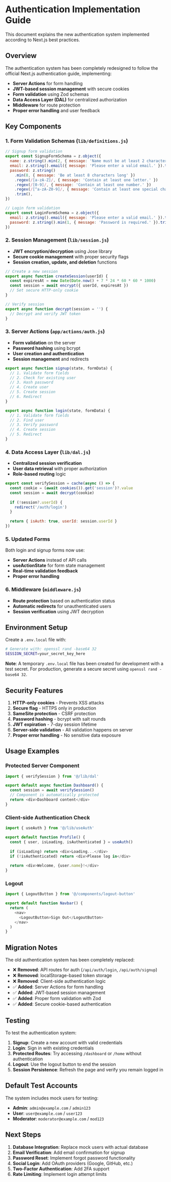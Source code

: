 # Authentication Implementation Guide

This document explains the new authentication system implemented according to Next.js best practices.

## Overview

The authentication system has been completely redesigned to follow the official Next.js authentication guide, implementing:

- **Server Actions** for form handling
- **JWT-based session management** with secure cookies
- **Form validation** using Zod schemas
- **Data Access Layer (DAL)** for centralized authorization
- **Middleware** for route protection
- **Proper error handling** and user feedback

## Key Components

### 1. Form Validation Schemas (`lib/definitions.js`)

```javascript
// Signup form validation
export const SignupFormSchema = z.object({
  name: z.string().min(2, { message: 'Name must be at least 2 characters long.' }).trim(),
  email: z.string().email({ message: 'Please enter a valid email.' }).trim(),
  password: z.string()
    .min(8, { message: 'Be at least 8 characters long' })
    .regex(/[a-zA-Z]/, { message: 'Contain at least one letter.' })
    .regex(/[0-9]/, { message: 'Contain at least one number.' })
    .regex(/[^a-zA-Z0-9]/, { message: 'Contain at least one special character.' })
    .trim(),
})

// Login form validation
export const LoginFormSchema = z.object({
  email: z.string().email({ message: 'Please enter a valid email.' }).trim(),
  password: z.string().min(1, { message: 'Password is required.' }).trim(),
})
```

### 2. Session Management (`lib/session.js`)

- **JWT encryption/decryption** using Jose library
- **Secure cookie management** with proper security flags
- **Session creation, update, and deletion** functions

```javascript
// Create a new session
export async function createSession(userId) {
  const expiresAt = new Date(Date.now() + 7 * 24 * 60 * 60 * 1000)
  const session = await encrypt({ userId, expiresAt })
  // Set secure HTTP-only cookie
}

// Verify session
export async function decrypt(session = '') {
  // Decrypt and verify JWT token
}
```

### 3. Server Actions (`app/actions/auth.js`)

- **Form validation** on the server
- **Password hashing** using bcrypt
- **User creation and authentication**
- **Session management** and redirects

```javascript
export async function signup(state, formData) {
  // 1. Validate form fields
  // 2. Check for existing user
  // 3. Hash password
  // 4. Create user
  // 5. Create session
  // 6. Redirect
}

export async function login(state, formData) {
  // 1. Validate form fields
  // 2. Find user
  // 3. Verify password
  // 4. Create session
  // 5. Redirect
}
```

### 4. Data Access Layer (`lib/dal.js`)

- **Centralized session verification**
- **User data retrieval** with proper authorization
- **Role-based routing** logic

```javascript
export const verifySession = cache(async () => {
  const cookie = (await cookies()).get('session')?.value
  const session = await decrypt(cookie)
  
  if (!session?.userId) {
    redirect('/auth/login')
  }
  
  return { isAuth: true, userId: session.userId }
})
```

### 5. Updated Forms

Both login and signup forms now use:
- **Server Actions** instead of API calls
- **useActionState** for form state management
- **Real-time validation feedback**
- **Proper error handling**

### 6. Middleware (`middleware.js`)

- **Route protection** based on authentication status
- **Automatic redirects** for unauthenticated users
- **Session verification** using JWT decryption

## Environment Setup

Create a `.env.local` file with:

```bash
# Generate with: openssl rand -base64 32
SESSION_SECRET=your_secret_key_here
```

**Note**: A temporary `.env.local` file has been created for development with a test secret. For production, generate a secure secret using `openssl rand -base64 32`.

## Security Features

1. **HTTP-only cookies** - Prevents XSS attacks
2. **Secure flag** - HTTPS only in production
3. **SameSite protection** - CSRF protection
4. **Password hashing** - bcrypt with salt rounds
5. **JWT expiration** - 7-day session lifetime
6. **Server-side validation** - All validation happens on server
7. **Proper error handling** - No sensitive data exposure

## Usage Examples

### Protected Server Component

```javascript
import { verifySession } from '@/lib/dal'

export default async function Dashboard() {
  const session = await verifySession()
  // Component is automatically protected
  return <div>Dashboard content</div>
}
```

### Client-side Authentication Check

```javascript
import { useAuth } from '@/lib/useAuth'

export default function Profile() {
  const { user, isLoading, isAuthenticated } = useAuth()
  
  if (isLoading) return <div>Loading...</div>
  if (!isAuthenticated) return <div>Please log in</div>
  
  return <div>Welcome, {user.name}!</div>
}
```

### Logout

```javascript
import { LogoutButton } from '@/components/logout-button'

export default function Navbar() {
  return (
    <nav>
      <LogoutButton>Sign Out</LogoutButton>
    </nav>
  )
}
```

## Migration Notes

The old authentication system has been completely replaced:

- ❌ **Removed**: API routes for auth (`/api/auth/login`, `/api/auth/signup`)
- ❌ **Removed**: localStorage-based token storage
- ❌ **Removed**: Client-side authentication logic
- ✅ **Added**: Server Actions for form handling
- ✅ **Added**: JWT-based session management
- ✅ **Added**: Proper form validation with Zod
- ✅ **Added**: Secure cookie-based authentication

## Testing

To test the authentication system:

1. **Signup**: Create a new account with valid credentials
2. **Login**: Sign in with existing credentials
3. **Protected Routes**: Try accessing `/dashboard` or `/home` without authentication
4. **Logout**: Use the logout button to end the session
5. **Session Persistence**: Refresh the page and verify you remain logged in

## Default Test Accounts

The system includes mock users for testing:

- **Admin**: `admin@example.com` / `admin123`
- **User**: `user@example.com` / `user123`
- **Moderator**: `moderator@example.com` / `mod123`

## Next Steps

1. **Database Integration**: Replace mock users with actual database
2. **Email Verification**: Add email confirmation for signup
3. **Password Reset**: Implement forgot password functionality
4. **Social Login**: Add OAuth providers (Google, GitHub, etc.)
5. **Two-Factor Authentication**: Add 2FA support
6. **Rate Limiting**: Implement login attempt limits
